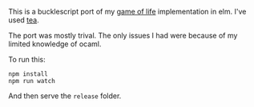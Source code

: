 This is a bucklescript port of my [game of life](https://github.com/tcoopman/game-of-life) implementation in elm.
I've used [tea](https://github.com/OvermindDL1/bucklescript-tea).

The port was mostly trival. The only issues I had were because of my limited knowledge of ocaml.

To run this:

```
npm install
npm run watch
```

And then serve the `release` folder.